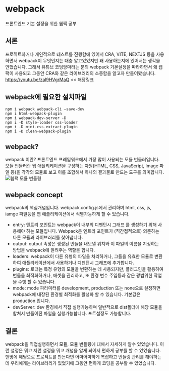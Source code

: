 # webpack

프론트엔드 기본 설정을 위한 웹팩 공부

## 서론

프로젝트하거나 개인적으로 테스트를 진행함에 있어서 CRA, VITE, NEXTJS 등을 사용하면서 webpack이 무엇인지는 대충 알고있었지만 왜 사용하는지에 있어서는 생각을 안했습니다.
그래서 유튜브 코딩앙마라는 분의 webpack 기본설정을 따라하면서 왜 웹팩이 사용되고 그동안 CRA와 같은 라이브러리의 소중함을 알고자 만들어봤습니다.
https://youtu.be/zal9HVgrMaQ << 해당링크

## webpack에 필요한 설치파일

```
npm i webpack webpack-cli —save-dev
npm i html-webpack-plugin
npm i webpack-dev-server -D
npm i -D style-loader css-loader
npm i -D mini-css-extract-plugin
npm i -D clean-webpack-plugin
```

## webpack?

webpack 이란? 프론트엔드 프레임워크에서 가장 많이 사용되는 모듈 번들러입니다.
모듈 번들러란 웹 애플리케이션을 구성하는 자원(HTML, CSS, JavaScript, Image 파일 등)을 각각의 모듈로 보고 이를 조합해서 하나의 결과물로 만드는 도구를 의미합니다.
![웹팩 모듈 번들링](https://user-images.githubusercontent.com/97148877/218391003-169a4e27-f84b-41fe-8eb5-e4bdbfd0a376.png)

## webpack concept

webpack의 핵심개념입니다. webpack.config.js에서 관리하며 html, css, js, iamge 파일등을 웹 애플리케이션에서 식별가능하게 할 수 있습니다.

- entry: 엔트리 포인트는 webpack이 내부의 디펜던시 그래프 를 생성하기 위해 사용해야 하는 모듈입니다. Webpack은 엔트리 포인트가 (직간접적으로) 의존하는 다른 모듈과 라이브러리를 찾아냅니다.
- output: output 속성은 생성된 번들을 내보낼 위치와 이 파일의 이름을 지정하는 방법을 webpack에 알려주는 역할을 합니다.
- loaders: webpack이 다른 유형의 파일을 처리하거나, 그들을 유효한 모듈로 변환 하여 애플리케이션에서 사용하거나 디펜던시 그래프에 추가합니다.
- plugins: 로더는 특정 유형의 모듈을 변환하는 데 사용되지만, 플러그인을 활용하여 번들을 최적화하거나, 애셋을 관리하고, 또 환경 변수 주입등과 같은 광범위한 작업을 수행 할 수 있습니다.
- mode: mode 파라미터를 development, production 또는 none으로 설정하면 webpack에 내장된 환경별 최적화를 활성화 할 수 있습니다. 기본값은 production 입니다.
- devServer: dev 환경에서 직접 실행가능하며 일반적으로 dist폴더에 해당 모듈을 합쳐서 만들어진 파일을 실행가능합니다. 포트설정도 가능합니다.

## 결론

webpack을 직접실행하면서 모듈, 모듈 번들링에 대해서 자세하게 알수 있었습니다. 이런 설정은 뭐고 저런 설정을 뭐고 개념을 알게 되어서 편하게 공부를 할 수 있었습니다.
맨땅에 헤딩으로 프로젝트를 만든다면 어마어마하게 복잡하고 번들링 관리를 해야하는데 우리에게는 라이브러리가 있었기에 그동안 편하게 코딩을 공부할 수 있었습니다.
